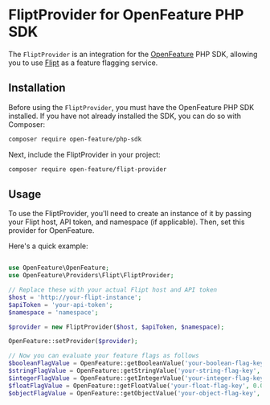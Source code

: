# FliptProvider for OpenFeature PHP SDK

The `FliptProvider` is an integration for the [OpenFeature](https://github.com/open-feature/php-sdk) PHP SDK, allowing you to use [Flipt](https://flipt.io) as a feature flagging service.

## Installation

Before using the `FliptProvider`, you must have the OpenFeature PHP SDK installed. If you have not already installed the SDK, you can do so with Composer:

```bash
composer require open-feature/php-sdk
```

Next, include the FliptProvider in your project:

```bash
composer require open-feature/flipt-provider
```

## Usage
To use the FliptProvider, you'll need to create an instance of it by passing your Flipt host, API token, and namespace (if applicable). Then, set this provider for OpenFeature.

Here's a quick example:

```php

use OpenFeature\OpenFeature;
use OpenFeature\Providers\Flipt\FliptProvider;

// Replace these with your actual Flipt host and API token
$host = 'http://your-flipt-instance';
$apiToken = 'your-api-token';
$namespace = 'namespace';

$provider = new FliptProvider($host, $apiToken, $namespace);

OpenFeature::setProvider($provider);

// Now you can evaluate your feature flags as follows
$booleanFlagValue = OpenFeature::getBooleanValue('your-boolean-flag-key', false);
$stringFlagValue = OpenFeature::getStringValue('your-string-flag-key', 'default-value');
$integerFlagValue = OpenFeature::getIntegerValue('your-integer-flag-key', 0);
$floatFlagValue = OpenFeature::getFloatValue('your-float-flag-key', 0.0);
$objectFlagValue = OpenFeature::getObjectValue('your-object-flag-key', ['default' => 'value']);
```